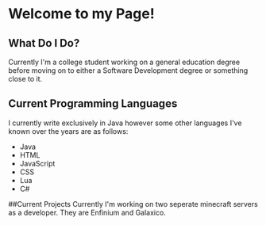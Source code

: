 # Welcome to my Page!

## What Do I Do?
Currently I'm a college student working on a general education degree before moving on to either a Software Development degree or something close to it.

## Current Programming Languages
I currently write exclusively in Java however some other languages I've known over the years are as follows:
- Java
- HTML
- JavaScript
- CSS
- Lua
- C#

##Current Projects
Currently I'm working on two seperate minecraft servers as a developer. They are Enfinium and Galaxico.
